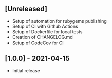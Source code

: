 ## [Unreleased]

- Setup of automation for rubygems publishing
- Setup of CI with Github Actions
- Setup of Dockerfile for local tests
- Creation of CHANGELOG.md
- Setup of CodeCov for CI

## [1.0.0] - 2021-04-15

- Initial release
